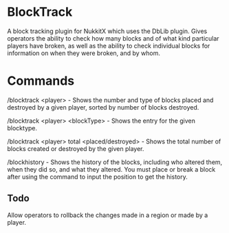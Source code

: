 # BlockTrack

A block tracking plugin for NukkitX which uses the DbLib plugin. Gives operators the ability to check how many blocks and of what kind particular players have broken, as well as the ability to check individual blocks for information on when they were broken, and by whom.

# Commands

/blocktrack \<player\> - Shows the number and type of blocks placed and destroyed by a given player, sorted by number of blocks destroyed.
  
/blocktrack \<player\> \<blockType\> - Shows the entry for the given blocktype.
  
/blocktrack \<player\> total \<placed/destroyed\> - Shows the total number of blocks created or destroyed by the given player.

/blockhistory - Shows the history of the blocks, including who altered them, when they did so, and what they altered. You must place or break a block after using the command to input the position to get the history.
  
## Todo

Allow operators to rollback the changes made in a region or made by a player.